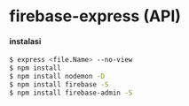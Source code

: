 # firebase-express (API)

#### instalasi

```bash
$ express <file.Name> --no-view 
$ npm install
$ npm install nodemon -D
$ npm install firebase -S
$ npm install firebase-admin -S
```

